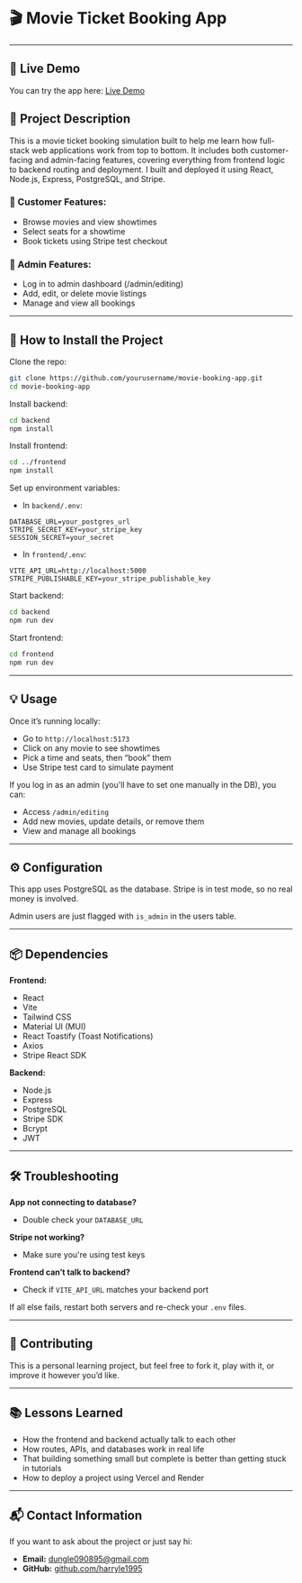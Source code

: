 # 🎬 Movie Ticket Booking App

---

## 🔗 Live Demo

You can try the app here: [Live Demo](https://movie-booking-app-yipu.vercel.app)

## 📝 Project Description

This is a movie ticket booking simulation built to help me learn how full-stack web applications work from top to bottom. It includes both customer-facing and admin-facing features, covering everything from frontend logic to backend routing and deployment. I built and deployed it using React, Node.js, Express, PostgreSQL, and Stripe.

### 🔸 Customer Features:

- Browse movies and view showtimes
- Select seats for a showtime
- Book tickets using Stripe test checkout

### 🔸 Admin Features:

- Log in to admin dashboard (/admin/editing)
- Add, edit, or delete movie listings
- Manage and view all bookings

---

## 🚀 How to Install the Project

Clone the repo:

```bash
git clone https://github.com/yourusername/movie-booking-app.git
cd movie-booking-app
```

Install backend:

```bash
cd backend
npm install
```

Install frontend:

```bash
cd ../frontend
npm install
```

Set up environment variables:

- In `backend/.env`:

```env
DATABASE_URL=your_postgres_url
STRIPE_SECRET_KEY=your_stripe_key
SESSION_SECRET=your_secret
```

- In `frontend/.env`:

```env
VITE_API_URL=http://localhost:5000
STRIPE_PUBLISHABLE_KEY=your_stripe_publishable_key
```

Start backend:

```bash
cd backend
npm run dev
```

Start frontend:

```bash
cd frontend
npm run dev
```

---

## 💡 Usage

Once it’s running locally:

- Go to `http://localhost:5173`
- Click on any movie to see showtimes
- Pick a time and seats, then “book” them
- Use Stripe test card to simulate payment

If you log in as an admin (you'll have to set one manually in the DB), you can:

- Access `/admin/editing`
- Add new movies, update details, or remove them
- View and manage all bookings

---

## ⚙️ Configuration

This app uses PostgreSQL as the database. Stripe is in test mode, so no real money is involved.

Admin users are just flagged with `is_admin` in the users table.

---

## 📦 Dependencies

**Frontend:**

- React
- Vite
- Tailwind CSS
- Material UI (MUI)
- React Toastify (Toast Notifications)
- Axios
- Stripe React SDK

**Backend:**

- Node.js
- Express
- PostgreSQL
- Stripe SDK
- Bcrypt
- JWT

---

## 🛠 Troubleshooting

**App not connecting to database?**

- Double check your `DATABASE_URL`

**Stripe not working?**

- Make sure you're using test keys

**Frontend can’t talk to backend?**

- Check if `VITE_API_URL` matches your backend port

If all else fails, restart both servers and re-check your `.env` files.

---

## 🤝 Contributing

This is a personal learning project, but feel free to fork it, play with it, or improve it however you’d like.

---

## 📚 Lessons Learned

- How the frontend and backend actually talk to each other
- How routes, APIs, and databases work in real life
- That building something small but complete is better than getting stuck in tutorials
- How to deploy a project using Vercel and Render

---

## 📬 Contact Information

If you want to ask about the project or just say hi:

- **Email:** [dungle090895@gmail.com](mailto\:dungle090895@gmail.com)
- **GitHub:** [github.com/harryle1995](https://github.com/harryle1995)

